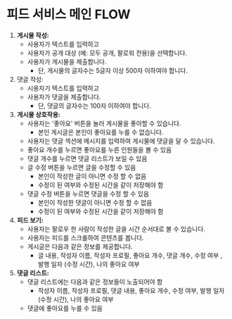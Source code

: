 # **피드 서비스 메인 FLOW**

1. **게시물 작성:**
    - 사용자가 텍스트를 입력하고
    - 사용자가 공개 대상 (예: 모두 공개, 팔로워 전용)을 선택합니다.
    - 사용자가 게시물을 제출합니다.
        - 단, 게시물의 글자수는 5글자 이상 500자 이하여야 합니다.
2. 댓글 작성:
    - 시용자기 텍스트를 입력하고
    - 사용자가 댓글을 제출합니다.
        - 단, 댓글의 글자수는 100자 이하여야 합니다.
3. **게시물 상호작용:**
    - 사용자는 '좋아요' 버튼을 눌러 게시물을 좋아할 수 있습니다.
        - 본인 게시글은 본인이 좋아요를 누를 수 없습니다.
    - 사용자는 댓글 섹션에 메시지를 입력하여 게시물에 댓글을 달 수 있습니다.
    - 좋아요 개수를 누르면 좋아요를 누른 인원들을 볼 수 있음
    - 댓글 개수를 누르면 댓글 리스트가 보일 수 있음
    - 글 수정 버튼을 누르면 글을 수정할 수 있음
        - 본인이 작성한 글이 아니면 수정 할 수 없음
        - 수정이 된 여부와 수정된 시간을 같이 저장해야 함
    - 댓글 수정 버튼을 누르면 댓글을 수정 할 수 있음
        - 본인이 작성한 댓글이 아니면 수정 할 수 없음
        - 수정이 된 여부와 수정된 시간을 같이 저장해야 함
4. **피드 보기:**
    - 사용자는 팔로우 한 사람이 작성한 글을 시간 순서대로 볼 수 있습니다.
    - 사용자는 피드를 스크롤하여 콘텐츠를 봅니다.
    - 게시글은 다음과 같은 정보를 제공합니다.
        - 글 내용, 작성자 이름, 작성자 프로필, 좋아요 개수, 댓글 개수, 수정 여부 , 발행 일자 (수정 시간), 나의 좋아요 여부
5. **댓글 리스트:**
    - 댓글 리스트에는 다음과 같은 정보들이 노출되어야 함
        - 작성자 이름, 작성자 프로필, 댓글 내용, 좋아요 개수, 수정 여부, 발행 일자 (수정 시간), 나의 좋아요 여부
    - 댓글에 좋아요를 누를 수 있음
